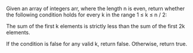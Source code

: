 Given an array of integers arr, where the length n is even, return
whether the following condition holds for every k in the range 1 ≤ k ≤
n / 2:

The sum of the first k elements is strictly less than the sum of the
first 2k elements.

If the condition is false for any valid k, return false. Otherwise,
return true.